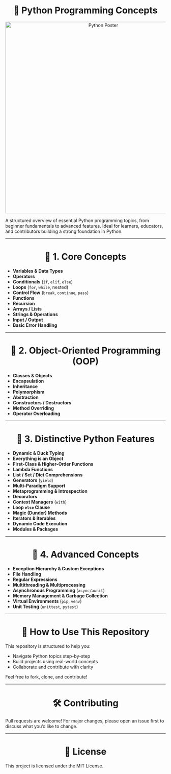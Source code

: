 <div align="center">

# **🐍 Python Programming Concepts**

</div>


<p align="center">
  <img src="https://miro.medium.com/v2/resize:fit:1000/1*zS0WlfaYG_sSHA4A06PXgQ.jpeg" alt="Python Poster" width="600"/>
</p>
A structured overview of essential Python programming topics, from beginner fundamentals to advanced features. Ideal for learners, educators, and contributors building a strong foundation in Python.

---
<div align="center">

# **📘 1. Core Concepts**

</div>

- **Variables & Data Types**
- **Operators**
- **Conditionals** (`if`, `elif`, `else`)
- **Loops** (`for`, `while`, nested)
- **Control Flow** (`break`, `continue`, `pass`)
- **Functions**
- **Recursion**
- **Arrays / Lists**
- **Strings & Operations**
- **Input / Output**
- **Basic Error Handling**

---
<div align="center">

# **🧱 2. Object-Oriented Programming (OOP)**

</div>

- **Classes & Objects**
- **Encapsulation**
- **Inheritance**
- **Polymorphism**
- **Abstraction**
- **Constructors / Destructors**
- **Method Overriding**
- **Operator Overloading**

---
<div align="center">

# **🐍 3. Distinctive Python Features**

</div>

- **Dynamic & Duck Typing**
- **Everything is an Object**
- **First-Class & Higher-Order Functions**
- **Lambda Functions**
- **List / Set / Dict Comprehensions**
- **Generators** (`yield`)
- **Multi-Paradigm Support**
- **Metaprogramming & Introspection**
- **Decorators**
- **Context Managers** (`with`)
- **Loop `else` Clause**
- **Magic (Dunder) Methods**
- **Iterators & Iterables**
- **Dynamic Code Execution**
- **Modules & Packages**

---

<div align="center">

# **🚀 4. Advanced Concepts**

</div>

- **Exception Hierarchy & Custom Exceptions**
- **File Handling**
- **Regular Expressions**
- **Multithreading & Multiprocessing**
- **Asynchronous Programming** (`async/await`)
- **Memory Management & Garbage Collection**
- **Virtual Environments** (`pip`, `venv`)
- **Unit Testing** (`unittest`, `pytest`)

---
<div align="center">

# **📌 How to Use This Repository**

</div>

This repository is structured to help you:
- Navigate Python topics step-by-step
- Build projects using real-world concepts
- Collaborate and contribute with clarity

Feel free to fork, clone, and contribute!

---
<div align="center">

# **🛠️ Contributing**

</div>

Pull requests are welcome! For major changes, please open an issue first to discuss what you’d like to change.

---
<div align="center">

# **📄 License**

</div>

This project is licensed under the MIT License.

